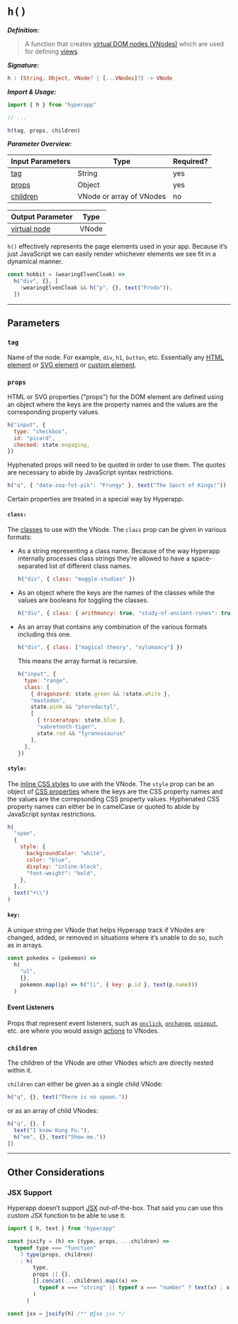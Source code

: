 <h1 title="The name of the `h()` function is short for **hyperscript** which is named after the original hyperscript function from [HyperScript](https://github.com/hyperhype/hyperscript)."><code>h()</code></h1>

**_Definition:_**

> A function that creates [virtual DOM nodes (VNodes)](../architecture/views.md#virtual-dom) which are used for defining [views](../architecture/views.md).

**_Signature:_**

```elm
h : (String, Object, VNode? | [...VNodes]?) -> VNode
```

**_Import & Usage:_**

```js
import { h } from "hyperapp"

// ...

h(tag, props, children)
```

**_Parameter Overview:_**

| Input Parameters      | Type                     | Required? |
| --------------------- | ------------------------ | --------- |
| [tag](#tag)           | String                   | yes       |
| [props](#props)       | Object                   | yes       |
| [children](#children) | VNode or array of VNodes | no        |

| Output Parameter                                     | Type  |
| ---------------------------------------------------- | ----- |
| [virtual node](../architecture/views.md#virtual-dom) | VNode |

`h()` effectively represents the page elements used in your app. Because it’s just JavaScript we can easily render whichever elements we see fit in a dynamical manner.

```js
const hobbit = (wearingElvenCloak) =>
  h("div", {}, [
    !wearingElvenCloak && h("p", {}, text("Frodo")),
  ])
```

<!-- In “The Lord of the Rings” book/movie series, Frodo is a main character who eventually obtains a special cloak that makes him invisible when worn. -->

---

## Parameters

### `tag`

Name of the node. For example, `div`, `h1`, `button`, etc. Essentially any [HTML element](https://developer.mozilla.org/en-US/docs/Web/HTML/Element) or [SVG element](https://developer.mozilla.org/en-US/docs/Web/SVG/Element) or [custom element](https://developer.mozilla.org/en-US/docs/Web/Web_Components/Using_custom_elements).

### `props`

HTML or SVG properties ("props") for the DOM element are defined using an object where the keys are the property names and the values are the corresponding property values.

```js
h("input", {
  type: "checkbox",
  id: "picard",
  checked: state.engaging,
})
```

<!-- In the television series “Star Trek: The Next Generation”, one of captain Picard’s catchphrases is “Engage!”. -->

Hyphenated props will need to be quoted in order to use them. The quotes are necessary to abide by JavaScript syntax restrictions.

```js
h("q", { "data-zoq-fot-pik": "Frungy" }, text("The Sport of Kings!"))
```

<!-- In the videogame “Star Control II: The Ur-Quan Masters” the alien races known as the Zoq-Fot-Pik have a favorite mysterious sport called Frungy which they regard as “The Sport of Kings”. -->

Certain properties are treated in a special way by Hyperapp.

#### `class:`

The [classes](https://developer.mozilla.org/en-US/docs/Web/HTML/Global_attributes/class) to use with the VNode. The `class` prop can be given in various formats:

- As a string representing a class name. Because of the way Hyperapp internally processes class strings they’re allowed to have a space-separated list of different class names.

  ```js
  h("div", { class: "muggle-studies" })
  ```

  <!-- In the “Harry Potter” book/movie series, “Muggle Studies” is a class that can be taken at the Hogwarts School of Witchcraft and Wizardry. -->

- As an object where the keys are the names of the classes while the values are booleans for toggling the classes.

  ```js
  h("div", { class: { arithmancy: true, "study-of-ancient-runes": true } })
  ```

  <!-- In the “Harry Potter” series, “Arithmancy” and “The Study of Ancient Runes” are classes that can be taken at Hogwarts. -->

- As an array that contains any combination of the various formats including this one.

  ```js
  h("div", { class: ["magical theory", "xylomancy"] })
  ```

  <!-- In the “Harry Potter” series, “Magical Theory” and “Xylomancy” are classes that can be taken at Hogwarts. -->

  This means the array format is recursive.

  ```js
  h("input", {
    type: "range",
    class: [
      { dragonzord: state.green && !state.white },
      "mastodon",
      state.pink && "pterodactyl",
      [
        { triceratops: state.blue }, 
        "sabretooth-tiger", 
        state.red && "tyrannosaurus"
      ],
    ],
  })
  ```

  <!--
  In the television show “Mighty Morphin Power Rangers”, Tommy Oliver was initially the Green Ranger and eventually became the White Ranger.
  The Green Ranger’s Zord was called the Dragonzord.
  The Black Ranger had the Mastodon Dinozord.
  The Pink Ranger had the Pterodactyl Dinozord.
  The Blue Ranger had the Triceratops Dinozord.
  The Yellow Ranger had the Sabretooth Tiger Dinozord.
  The Red Ranger had the Tyrannosaurus Dinozord.
  -->

#### `style:`

The [inline CSS styles](https://developer.mozilla.org/en-US/docs/Web/HTML/Global_attributes/style) to use with the VNode. The `style` prop can be an object of [CSS properties](https://developer.mozilla.org/en-US/docs/Web/CSS/Reference) where the keys are the CSS property names and the values are the correpsonding CSS property values. Hyphenated CSS property names can either be in camelCase or quoted to abide by JavaScript syntax restrictions.

```js
h(
  "span",
  {
    style: {
      backgroundColor: "white",
      color: "blue",
      display: "inline-block",
      "font-weight": "bold",
    },
  },
  text("+\\")
)
```

<!-- The combination of the plus and backslash characters along with the blue and white colors are reminiscent of Hyperapp’s logo. -->

#### `key:`

A unique string per VNode that helps Hyperapp track if VNodes are changed, added, or removed in situations where it’s unable to do so, such as in arrays.

```js
const pokedex = (pokemon) =>
  h(
    "ul",
    {},
    pokemon.map((p) => h("li", { key: p.id }, text(p.name)))
  )
```

<!-- The Pokédex is a digital encyclopedia used by Trainers in the world of Pokémon. -->

#### Event Listeners

Props that represent event listeners, such as [`onclick`](https://developer.mozilla.org/en-US/docs/Web/API/Element/click_event), [`onchange`](https://developer.mozilla.org/en-US/docs/Web/API/HTMLElement/change_event), [`oninput`](https://developer.mozilla.org/en-US/docs/Web/API/HTMLElement/input_event), etc. are where you would assign [actions](../architecture/actions.md) to VNodes.

### `children`

The children of the VNode are other VNodes which are directly nested within it.

`children` can either be given as a single child VNode:

```js
h("q", {}, text("There is no spoon."))
```

<!-- In the movie “The Matrix”, a young boy says “There is no spoon.” to the protagonist Neo. -->

or as an array of child VNodes:

```js
h("q", {}, [
  text("I know Kung Fu."), 
  h("em", {}, text("Show me."))
])
```

<!-- In the movie “The Matrix”, Neo says “I know Kung Fu.” after having downloaded martial arts knowledge into his head. His mentor Morpheus replies with “Show me.” before they spar with each other. -->

---

## Other Considerations

### JSX Support

Hyperapp doesn’t support [JSX](https://reactjs.org/docs/introducing-jsx.html) out-of-the-box. That said you can use this custom JSX function to be able to use it.

```js
import { h, text } from "hyperapp"

const jsxify = (h) => (type, props, ...children) =>
  typeof type === "function"
    ? type(props, children)
    : h(
        type,
        props || {},
        [].concat(...children).map((x) => 
          typeof x === "string" || typeof x === "number" ? text(x) : x
        )
      )

const jsx = jsxify(h) /** @jsx jsx */
```
